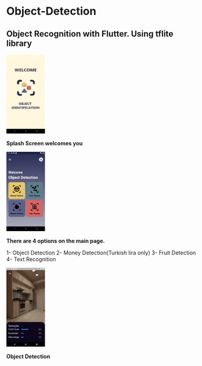 # Object-Detection
## Object Recognition with Flutter. Using tflite library


<img src="https://github.com/kadirgulluoglu/Object-Detection/blob/main/assets/screenshot/splashscreen.png" width=20% height=20%>

**Splash Screen welcomes you**

<img src="https://github.com/kadirgulluoglu/Object-Detection/blob/main/assets/screenshot/mainpage.png" width=20% height=20%>

**There are 4 options on the main page.** </br>

1- Object Detection
2- Money Detection(Turkish lira only) 
3- Fruit Detection
4- Text Recognition

<img src="https://github.com/kadirgulluoglu/Object-Detection/blob/main/assets/screenshot/objectdetection.png" width=20% height=20%>

**Object Detection**
